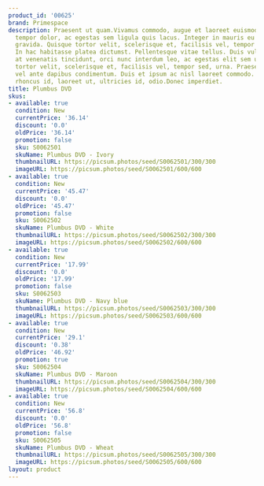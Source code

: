 ```yaml
---
product_id: '00625'
brand: Primespace
description: Praesent ut quam.Vivamus commodo, augue et laoreet euismod, sem sapien
  tempor dolor, ac egestas sem ligula quis lacus. Integer in mauris eu nibh euismod
  gravida. Quisque tortor velit, scelerisque et, facilisis vel, tempor sed, urna.
  In hac habitasse platea dictumst. Pellentesque vitae tellus. Duis vulputate, ligula
  at venenatis tincidunt, orci nunc interdum leo, ac egestas elit sem ut lacus. Quisque
  tortor velit, scelerisque et, facilisis vel, tempor sed, urna. Praesent et pede
  vel ante dapibus condimentum. Duis et ipsum ac nisl laoreet commodo. Cras mi nulla,
  rhoncus id, laoreet ut, ultricies id, odio.Donec imperdiet.
title: Plumbus DVD
skus:
- available: true
  condition: New
  currentPrice: '36.14'
  discount: '0.0'
  oldPrice: '36.14'
  promotion: false
  sku: S0062501
  skuName: Plumbus DVD - Ivory
  thumbnailURL: https://picsum.photos/seed/S0062501/300/300
  imageURL: https://picsum.photos/seed/S0062501/600/600
- available: true
  condition: New
  currentPrice: '45.47'
  discount: '0.0'
  oldPrice: '45.47'
  promotion: false
  sku: S0062502
  skuName: Plumbus DVD - White
  thumbnailURL: https://picsum.photos/seed/S0062502/300/300
  imageURL: https://picsum.photos/seed/S0062502/600/600
- available: true
  condition: New
  currentPrice: '17.99'
  discount: '0.0'
  oldPrice: '17.99'
  promotion: false
  sku: S0062503
  skuName: Plumbus DVD - Navy blue
  thumbnailURL: https://picsum.photos/seed/S0062503/300/300
  imageURL: https://picsum.photos/seed/S0062503/600/600
- available: true
  condition: New
  currentPrice: '29.1'
  discount: '0.38'
  oldPrice: '46.92'
  promotion: true
  sku: S0062504
  skuName: Plumbus DVD - Maroon
  thumbnailURL: https://picsum.photos/seed/S0062504/300/300
  imageURL: https://picsum.photos/seed/S0062504/600/600
- available: true
  condition: New
  currentPrice: '56.8'
  discount: '0.0'
  oldPrice: '56.8'
  promotion: false
  sku: S0062505
  skuName: Plumbus DVD - Wheat
  thumbnailURL: https://picsum.photos/seed/S0062505/300/300
  imageURL: https://picsum.photos/seed/S0062505/600/600
layout: product
---
```

